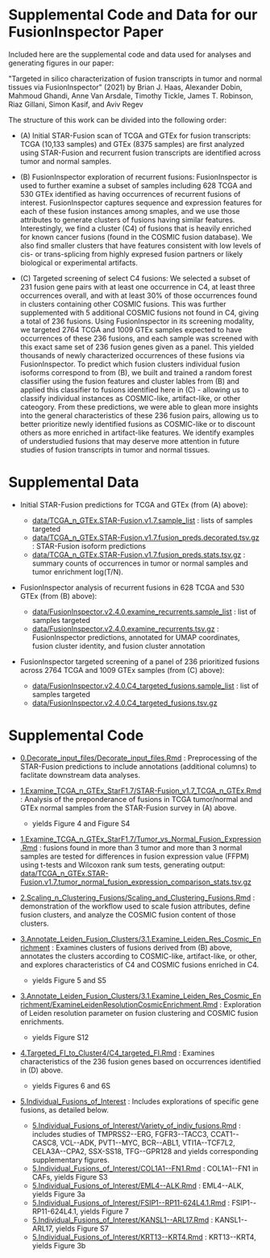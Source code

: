# Supplemental Code and Data for our FusionInspector Paper

Included here are the supplemental code and data used for analyses and generating figures in our paper:

"Targeted in silico characterization of fusion transcripts in tumor and normal tissues via FusionInspector" (2021) by Brian J. Haas, Alexander Dobin, Mahmoud Ghandi, Anne Van Arsdale, Timothy Tickle, James T. Robinson, Riaz Gillani, Simon Kasif, and Aviv Regev

The structure of this work can be divided into the following order:

- (A) Initial STAR-Fusion scan of TCGA and GTEx for fusion transcripts:  TCGA (10,133 samples) and GTEx (8375 samples) are first analyzed using STAR-Fusion and recurrent fusion transcripts are identified across tumor and normal samples.


- (B) FusionInspector exploration of recurrent fusions: FusionInspector is used to further examine a subset of samples including 628 TCGA and 530 GTEx identified as having occurrences of recurrent fusions of interest. FusionInspector captures sequence and expression features for each of these fusion instances among smaples, and we use those attributes to generate clusters of fusions having similar features. Interestingly, we find a cluster (C4) of fusions that is heavily enriched for known cancer fusions (found in the COSMIC fusion database). We also find smaller clusters that have features consistent with low levels of cis- or trans-splicing from highly expresed fusion partners or likely biological or experimental artifacts.

- (C) Targeted screening of select C4 fusions: We selected a subset of 231 fusion gene pairs with at least one occurrence in C4, at least three occurrences overall, and with at least 30% of those occurrences found in clusters containing other COSMIC fusions. This was further supplemented with 5 additional COSMIC fusions not found in C4, giving a total of 236 fusions. Using FusionInspector in its screening modality, we targeted 2764 TCGA and 1009 GTEx samples expected to have occurrences of these 236 fusions, and each sample was screened with this exact same set of 236 fusion genes given as a panel. This yielded thousands of newly characterized occurrences of these fusions via FusionInspector. To predict which fusion clusters individual fusion isoforms correspond to from (B), we built and trained a random forest classifier using the fusion features and cluster lables from (B) and applied this classifier to fusions identified here in (C) - allowing us to classify individual instances as COSMIC-like, artifact-like, or other cateogory. From these predictions, we were able to glean more insights into the general characteristics of these 236 fusion pairs, allowing us to better prioritize newly identified fusions as COSMIC-like or to discount others as more enriched in artifact-like features. We identify examples of understudied fusions that may deserve more attention in future studies of fusion transcripts in tumor and normal tissues.

# Supplemental Data

- Initial STAR-Fusion predictions for TCGA and GTEx (from (A) above):
  - [data/TCGA_n_GTEx.STAR-Fusion.v1.7.sample_list](data/TCGA_n_GTEx.STAR-Fusion.v1.7.sample_list) : lists of samples targeted
  - [data/TCGA_n_GTEx.STAR-Fusion.v1.7.fusion_preds.decorated.tsv.gz](data/TCGA_n_GTEx.STAR-Fusion.v1.7.fusion_preds.decorated.tsv.gz) : STAR-Fusion isoform predictions
  - [data/TCGA_n_GTEx.STAR-Fusion.v1.7.fusion_preds.stats.tsv.gz](data/TCGA_n_GTEx.STAR-Fusion.v1.7.fusion_preds.stats.tsv.gz) : summary counts of occurrences in tumor or normal samples and tumor enrichment log(T/N).

- FusionInspector analysis of recurrent fusions in 628 TCGA and 530 GTEx (from (B) above):
  - [data/FusionInspector.v2.4.0.examine_recurrents.sample_list](data/FusionInspector.v2.4.0.examine_recurrents.sample_list) : list of samples targeted
  - [data/FusionInspector.v2.4.0.examine_recurrents.tsv.gz](data/FusionInspector.v2.4.0.examine_recurrents.tsv.gz) : FusionInspector predictions, annotated for UMAP coordinates, fusion cluster identity, and fusion cluster annotation

- FusionInspector targeted screening of a panel of 236 prioritized fusions across 2764 TCGA and 1009 GTEx samples (from (C) above):
  - [data/FusionInspector.v2.4.0.C4_targeted_fusions.sample_list](data/FusionInspector.v2.4.0.C4_targeted_fusions.sample_list) : list of samples targeted
  - [data/FusionInspector.v2.4.0.C4_targeted_fusions.tsv.gz](data/FusionInspector.v2.4.0.C4_targeted_fusions.tsv.gz)

# Supplemental Code

- [0.Decorate_input_files/Decorate_input_files.Rmd](0.Decorate_input_files/Decorate_input_files.Rmd) : Preprocessing of the STAR-Fusion predictions to include annotations (additional columns) to faclitate downstream data analyses.

- [1.Examine_TCGA_n_GTEx_StarF1.7/STAR-Fusion_v1.7_TCGA_n_GTEx.Rmd](1.Examine_TCGA_n_GTEx_StarF1.7/STAR-Fusion_v1.7_TCGA_n_GTEx.Rmd) : Analysis of the preponderance of fusions in TCGA tumor/normal and GTEx normal samples from the STAR-Fusion survey in (A) above.
  - yields Figure 4 and Figure S4
  
- [1.Examine_TCGA_n_GTEx_StarF1.7/Tumor_vs_Normal_Fusion_Expression.Rmd](1.Examine_TCGA_n_GTEx_StarF1.7/Tumor_vs_Normal_Fusion_Expression.Rmd) : fusions found in more than 3 tumor and more than 3 normal samples are tested for differences in fusion expression value (FFPM) using t-tests and Wilcoxon rank sum tests, generating output: [data/TCGA_n_GTEx.STAR-Fusion.v1.7.tumor_normal_fusion_expression_comparison_stats.tsv.gz](data/TCGA_n_GTEx.STAR-Fusion.v1.7.tumor_normal_fusion_expression_comparison_stats.tsv.gz)

- [2.Scaling_n_Clustering_Fusions/Scaling_and_Clustering_Fusions.Rmd](2.Scaling_n_Clustering_Fusions/Scaling_and_Clustering_Fusions.Rmd) : demonstration of the workflow used to scale fusion attributes, define fusion clusters, and analyze the COSMIC fusion content of those clusters.

- [3.Annotate_Leiden_Fusion_Clusters/3.1.Examine_Leiden_Res_Cosmic_Enrichment](3.Annotate_Leiden_Fusion_Clusters/AnnotateLeidenClusters.Rmd) : Examines clusters of fusions derived from (B) above, annotates the clusters according to COSMIC-like, artifact-like, or other, and explores characteristics of C4 and COSMIC fusions enriched in C4.
  - yields Figure 5 and S5
  
- [3.Annotate_Leiden_Fusion_Clusters/3.1.Examine_Leiden_Res_Cosmic_Enrichment/ExamineLeidenResolutionCosmicEnrichment.Rmd](3.Annotate_Leiden_Fusion_Clusters/3.1.Examine_Leiden_Res_Cosmic_Enrichment/ExamineLeidenResolutionCosmicEnrichment.Rmd) : Exploration of Leiden resolution parameter on fusion clustering and COSMIC fusion enrichments.
  - yields Figure S12
  
- [4.Targeted_FI_to_Cluster4/C4_targeted_FI.Rmd](4.Targeted_FI_to_Cluster4/C4_targeted_FI.Rmd) : Examines characteristics of the 236 fusion genes based on occurrences identified in (D) above.
   - yields Figures 6 and 6S
   
- [5.Individual_Fusions_of_Interest](5.Individual_Fusions_of_Interest) : Includes explorations of specific gene fusions, as detailed below.
  - [5.Individual_Fusions_of_Interest/Variety_of_indiv_fusions.Rmd](5.Individual_Fusions_of_Interest/Variety_of_indiv_fusions.Rmd) : includes studies of TMPRSS2--ERG, FGFR3--TACC3, CCAT1--CASC8, VCL--ADK, PVT1--MYC, BCR--ABL1, VTI1A--TCF7L2, CELA3A--CPA2, SSX-SS18, TFG--GPR128 and yields corresponding supplementary figures.
  - [5.Individual_Fusions_of_Interest/COL1A1--FN1.Rmd](5.Individual_Fusions_of_Interest/COL1A1--FN1.Rmd) : COL1A1--FN1 in CAFs, yields Figure S3
  - [5.Individual_Fusions_of_Interest/EML4--ALK.Rmd](5.Individual_Fusions_of_Interest/EML4--ALK.Rmd) : EML4--ALK, yields Figure 3a
  - [5.Individual_Fusions_of_Interest/FSIP1--RP11-624L4.1.Rmd](5.Individual_Fusions_of_Interest/FSIP1--RP11-624L4.1.Rmd) : FSIP1--RP11-624L4.1, yields Figure 7
  - [5.Individual_Fusions_of_Interest/KANSL1--ARL17.Rmd](5.Individual_Fusions_of_Interest/KANSL1--ARL17.Rmd) : KANSL1--ARL17, yields Figure S7
  - [5.Individual_Fusions_of_Interest/KRT13--KRT4.Rmd](5.Individual_Fusions_of_Interest/KRT13--KRT4.Rmd) : KRT13--KRT4, yields Figure 3b




